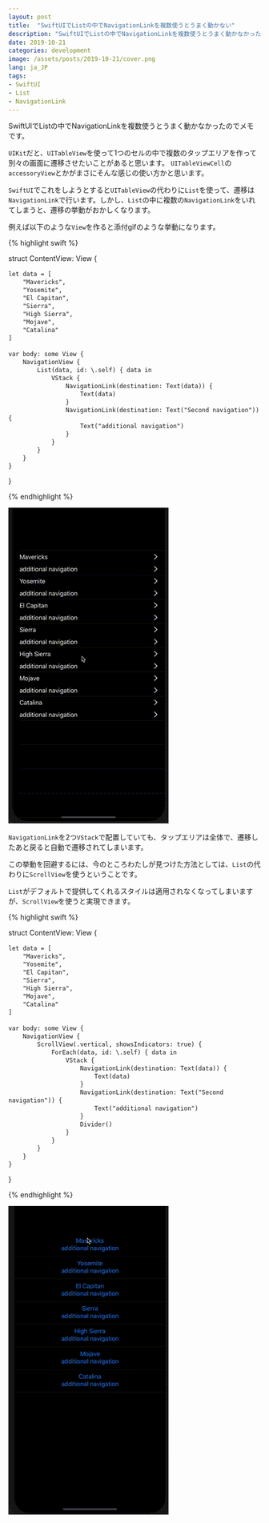 ```yaml
---
layout: post
title:  "SwiftUIでListの中でNavigationLinkを複数使うとうまく動かない"
description: "SwiftUIでListの中でNavigationLinkを複数使うとうまく動かなかったのでメモです。"
date: 2019-10-21
categories: development
image: /assets/posts/2019-10-21/cover.png
lang: ja_JP
tags:
- SwiftUI
- List
- NavigationLink
---
```


SwiftUIでListの中でNavigationLinkを複数使うとうまく動かなかったのでメモです。

`UIKit`だと、`UITableView`を使って1つのセルの中で複数のタップエリアを作って別々の画面に遷移させたいことがあると思います。
`UITableViewCell`の`accessoryView`とかがまさにそんな感じの使い方かと思います。

`SwiftUI`でこれをしようとすると`UITableView`の代わりに`List`を使って、遷移は`NavigationLink`で行います。しかし、`List`の中に複数の`NavigationLink`をいれてしまうと、遷移の挙動がおかしくなります。


例えば以下のような`View`を作ると添付gifのような挙動になります。

{% highlight swift %}

struct ContentView: View {

    let data = [
        "Mavericks",
        "Yosemite",
        "El Capitan",
        "Sierra",
        "High Sierra",
        "Mojave",
        "Catalina"
    ]

    var body: some View {
        NavigationView {
            List(data, id: \.self) { data in
                VStack {
                    NavigationLink(destination: Text(data)) {
                        Text(data)
                    }
                    NavigationLink(destination: Text("Second navigation")) {
                        Text("additional navigation")
                    }
                }
            }
        }
    }
}

{% endhighlight %}

![NavigationLink List](/assets/posts/2019-10-21/navigationlink-bug.gif "NavigationLink List")

`NavigationLink`を2つ`VStack`で配置していても、タップエリアは全体で、遷移したあと戻ると自動で遷移されてしまいます。

この挙動を回避するには、今のところわたしが見つけた方法としては、`List`の代わりに`ScrollView`を使うということです。

`List`がデフォルトで提供してくれるスタイルは適用されなくなってしまいますが、`ScrollView`を使うと実現できます。


{% highlight swift %}

struct ContentView: View {

    let data = [
        "Mavericks",
        "Yosemite",
        "El Capitan",
        "Sierra",
        "High Sierra",
        "Mojave",
        "Catalina"
    ]

    var body: some View {
        NavigationView {
            ScrollView(.vertical, showsIndicators: true) {
                ForEach(data, id: \.self) { data in
                    VStack {
                        NavigationLink(destination: Text(data)) {
                            Text(data)
                        }
                        NavigationLink(destination: Text("Second navigation")) {
                            Text("additional navigation")
                        }
                        Divider()
                    }
                }
            }
        }
    }
}

{% endhighlight %}

![NavigationLink ScrollView](/assets/posts/2019-10-21/navigationlink-scrollview.gif "NavigationLink ScrollView")